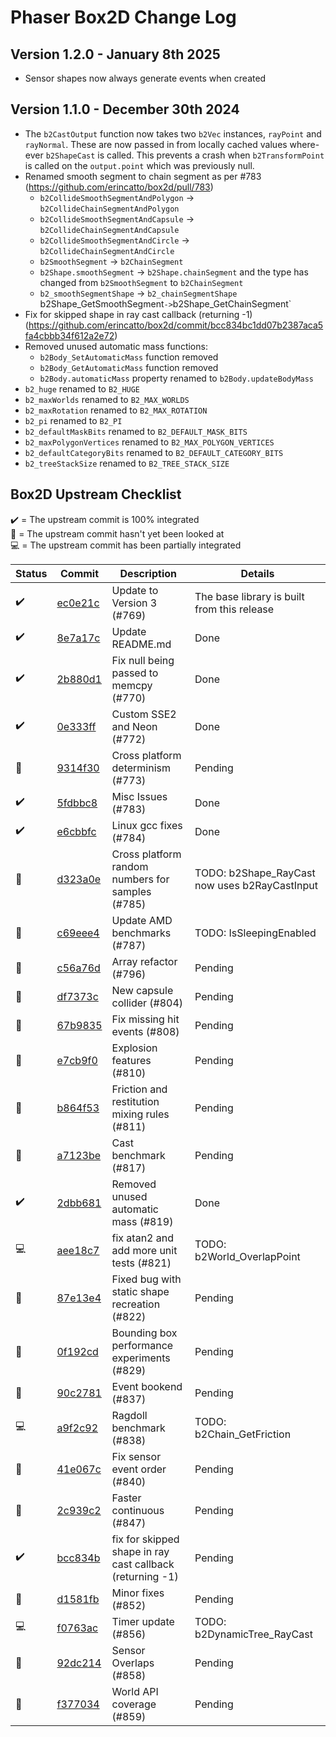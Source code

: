 # Phaser Box2D Change Log

## Version 1.2.0 - January 8th 2025

* Sensor shapes now always generate events when created

## Version 1.1.0 - December 30th 2024

* The `b2CastOutput` function now takes two `b2Vec` instances, `rayPoint` and `rayNormal`. These are now passed in from locally cached values where-ever `b2ShapeCast` is called. This prevents a crash when `b2TransformPoint` is called on the `output.point` which was previously null.
* Renamed smooth segment to chain segment as per #783 (https://github.com/erincatto/box2d/pull/783)
    * `b2CollideSmoothSegmentAndPolygon` -> `b2CollideChainSegmentAndPolygon`
    * `b2CollideSmoothSegmentAndCapsule` -> `b2CollideChainSegmentAndCapsule`
    * `b2CollideSmoothSegmentAndCircle` -> `b2CollideChainSegmentAndCircle`
    * `b2SmoothSegment` -> `b2ChainSegment`
    * `b2Shape.smoothSegment` -> `b2Shape.chainSegment` and the type has changed from `b2SmoothSegment` to `b2ChainSegment`
    * `b2_smoothSegmentShape` -> `b2_chainSegmentShape`
    ` `b2Shape_GetSmoothSegment` -> `b2Shape_GetChainSegment`
* Fix for skipped shape in ray cast callback (returning -1) (https://github.com/erincatto/box2d/commit/bcc834bc1dd07b2387aca5fa4cbbb34f612a2e72)
* Removed unused automatic mass functions:
    * `b2Body_SetAutomaticMass` function removed
    * `b2Body_GetAutomaticMass` function removed
    * `b2Body.automaticMass` property renamed to `b2Body.updateBodyMass`
* `b2_huge` renamed to `B2_HUGE`
* `b2_maxWorlds` renamed to `B2_MAX_WORLDS`
* `b2_maxRotation` renamed to `B2_MAX_ROTATION`
* `b2_pi` renamed to `B2_PI`
* `b2_defaultMaskBits` renamed to `B2_DEFAULT_MASK_BITS`
* `b2_maxPolygonVertices` renamed to `B2_MAX_POLYGON_VERTICES`
* `b2_defaultCategoryBits` renamed to `B2_DEFAULT_CATEGORY_BITS`
* `b2_treeStackSize` renamed to `B2_TREE_STACK_SIZE`

## Box2D Upstream Checklist

✔️ = The upstream commit is 100% integrated  
🔎 = The upstream commit hasn't yet been looked at  
💻 = The upstream commit has been partially integrated  

| Status | Commit | Description | Details |
| ------ | ------ | ----------- | ------- |
| ✔️ | [ec0e21c](https://github.com/erincatto/box2d/commit/ec0e21c8a3810228854230984aa0cbf73790e203) | Update to Version 3 (#769) | The base library is built from this release |
| ✔️ | [8e7a17c](https://github.com/erincatto/box2d/commit/8e7a17c5c942dbf2fdea8b9d09983410dcc0429d) | Update README.md | Done |
| ✔️ | [2b880d1](https://github.com/erincatto/box2d/commit/2b880d1264f1493f50bee3906b7d48ecdae4fc6e) | Fix null being passed to memcpy (#770) | Done |
| ✔️ | [0e333ff](https://github.com/erincatto/box2d/commit/0e333fff0669afac5d9416e21f22adccada11755) | Custom SSE2 and Neon (#772) | Done |
| 🔎 | [9314f30](https://github.com/erincatto/box2d/commit/9314f303a7cdd6171f7ae06cd1bbf110efffe3cc) | Cross platform determinism (#773) | Pending |
| ✔️ | [5fdbbc8](https://github.com/erincatto/box2d/commit/5fdbbc815684421513faebee10e20aad6e8b6365) | Misc Issues (#783) | Done |
| ✔️ | [e6cbbfc](https://github.com/erincatto/box2d/commit/e6cbbfc85eb781f36dbcea316c355fb4748dabff) | Linux gcc fixes (#784) | Done |
| 🔎 | [d323a0e](https://github.com/erincatto/box2d/commit/d323a0e7cebb8bdcd63ebc600107b577225c521f) | Cross platform random numbers for samples (#785) | TODO: b2Shape_RayCast now uses b2RayCastInput |
| 🔎 | [c69eee4](https://github.com/erincatto/box2d/commit/c69eee4b2f76a19d8b556c92fcd64c742879fc52) | Update AMD benchmarks (#787) | TODO: IsSleepingEnabled |
| 🔎 | [c56a76d](https://github.com/erincatto/box2d/commit/c56a76daa50726d2e47aad6bb648473ee14d822e) | Array refactor (#796) | Pending |
| 🔎 | [df7373c](https://github.com/erincatto/box2d/commit/df7373c08a41b7a4ba6edd5d4be200675a948176) | New capsule collider (#804) | Pending |
| 🔎 | [67b9835](https://github.com/erincatto/box2d/commit/67b98356074805ffdf43160a18390dd76b6bf550) | Fix missing hit events (#808) | Pending |
| 🔎 | [e7cb9f0](https://github.com/erincatto/box2d/commit/e7cb9f0b80420a865f11c0bbf37c3ebbe31629d2) | Explosion features (#810) | Pending |
| 🔎 | [b864f53](https://github.com/erincatto/box2d/commit/b864f533c3d851d5c7b55fd6fb4bac00466ff854) | Friction and restitution mixing rules (#811) | Pending |
| 🔎 | [a7123be](https://github.com/erincatto/box2d/commit/a7123be5f7ef623700c5a1b790a11c1e3ae01462) | Cast benchmark (#817) | Pending |
| ✔️ | [2dbb681](https://github.com/erincatto/box2d/commit/2dbb6818cb5e69bd3dcd20b7190cdba3844dd4e8) | Removed unused automatic mass (#819) | Done |
| 💻 | [aee18c7](https://github.com/erincatto/box2d/commit/aee18c76a3c4442b18730097b9660f0fe866e6b1) | fix atan2 and add more unit tests (#821) | TODO: b2World_OverlapPoint |
| 🔎 | [87e13e4](https://github.com/erincatto/box2d/commit/87e13e44378afc42598a4f7e8b2d5289982cdda7) | Fixed bug with static shape recreation (#822) | Pending |
| 🔎 | [0f192cd](https://github.com/erincatto/box2d/commit/0f192cdde7b554317d0445f38e2d35b3b7505b09) | Bounding box performance experiments (#829) | Pending |
| 🔎 | [90c2781](https://github.com/erincatto/box2d/commit/90c2781f64775085035655661d5fe6542bf0fbd5) | Event bookend (#837) | Pending |
| 💻 | [a9f2c92](https://github.com/erincatto/box2d/commit/a9f2c92f7af8f5a8e2c9b371044e15c1f8959c45) | Ragdoll benchmark (#838) | TODO: b2Chain_GetFriction |
| 🔎 | [41e067c](https://github.com/erincatto/box2d/commit/41e067c6d11f214a6ef1700361c5f27657575c73) | Fix sensor event order (#840) | Pending |
| 🔎 | [2c939c2](https://github.com/erincatto/box2d/commit/2c939c287bfcffcd9ae12ce34db486f6e0bd17e2) | Faster continuous (#847) | Pending |
| ✔️ | [bcc834b](https://github.com/erincatto/box2d/commit/bcc834bc1dd07b2387aca5fa4cbbb34f612a2e72) | fix for skipped shape in ray cast callback (returning -1) | Pending |
| 🔎 | [d1581fb](https://github.com/erincatto/box2d/commit/d1581fb7219616ae48850d3833c8915754e03e9a) | Minor fixes (#852) | Pending |
| 💻 | [f0763ac](https://github.com/erincatto/box2d/commit/f0763aca7d4dfa8f1c19c2c4a9e66fa6e93ea32e) | Timer update (#856) | TODO: b2DynamicTree_RayCast |
| 🔎 | [92dc214](https://github.com/erincatto/box2d/commit/92dc2143211aeb2021842cdb177af78d68b883ac) | Sensor Overlaps (#858) | Pending |
| 🔎 | [f377034](https://github.com/erincatto/box2d/commit/f377034920c42a26cd498c0a0b1b2e9f2b064989) | World API coverage (#859) | Pending |
